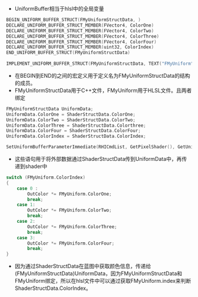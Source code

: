 * UniformBuffer相当于hlsl中的全局变量
```cpp
BEGIN_UNIFORM_BUFFER_STRUCT(FMyUniformStructData, )  
DECLARE_UNIFORM_BUFFER_STRUCT_MEMBER(FVector4, ColorOne)  
DECLARE_UNIFORM_BUFFER_STRUCT_MEMBER(FVector4, ColorTwo)  
DECLARE_UNIFORM_BUFFER_STRUCT_MEMBER(FVector4, ColorThree)  
DECLARE_UNIFORM_BUFFER_STRUCT_MEMBER(FVector4, ColorFour)  
DECLARE_UNIFORM_BUFFER_STRUCT_MEMBER(uint32, ColorIndex)  
END_UNIFORM_BUFFER_STRUCT(FMyUniformStructData)  
  
IMPLEMENT_UNIFORM_BUFFER_STRUCT(FMyUniformStructData, TEXT("FMyUniform"));  
```
* 在BEGIN到END的之间的宏定义用于定义名为FMyUniformStructData的结构的成员。
* FMyUniformStructData用于C++文件，FMyUniform用于HLSL文件。且两者绑定

```cpp
FMyUniformStructData UniformData;  
UniformData.ColorOne = ShaderStructData.ColorOne;  
UniformData.ColorTwo = ShaderStructData.ColorTwo;  
UniformData.ColorThree = ShaderStructData.Colorthree;  
UniformData.ColorFour = ShaderStructData.ColorFour;  
UniformData.ColorIndex = ShaderStructData.ColorIndex;  

SetUniformBufferParameterImmediate(RHICmdList, GetPixelShader(), GetUniformBufferParameter<FMyUniformStructData>(), UniformData);  
```
* 这些语句用于将外部数据通过ShaderStructData传到UniformData中，再传递到shader中

```cpp
switch (FMyUniform.ColorIndex)  
{  
    case 0 :  
        OutColor *= FMyUniform.ColorOne;  
        break;  
    case 1:  
        OutColor *= FMyUniform.ColorTwo;  
        break;  
    case 2:  
        OutColor *= FMyUniform.ColorThree;  
        break;  
    case 3:  
        OutColor *= FMyUniform.ColorFour;  
        break;  
} 
```
* 因为通过ShaderStructData在蓝图中获取颜色信息，传递给(FMyUniformStructData)UniformData，因为FMyUniformStructData和FMyUniform绑定，所以在hlsl文件中可以通过获取FMyUniform.index来判断ShaderStructData.ColorIndex。